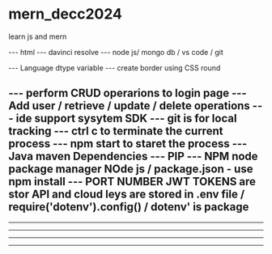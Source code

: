 # mern_decc2024
learn js and mern



--- html
--- davinci resolve
--- node js/ mongo db / vs code / git 

--- Language dtype variable
--- create border using CSS round

--- perform CRUD operarions to login page --- Add user / retrieve / update / delete operations
--- ide support sysytem SDK 
--- git is for local tracking
--- ctrl c to terminate the current process
--- npm start to staret the process
--- Java maven Dependencies 
---  PIP
--- NPM node package manager NOde js / package.json - use npm install
--- PORT NUMBER JWT TOKENS are stor API and cloud leys are stored in .env file / require('dotenv').config() / dotenv' is package
---
---
---
---
---

